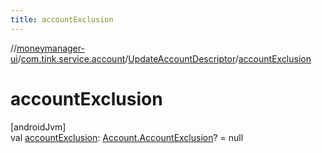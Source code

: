 ```yaml
---
title: accountExclusion
---
```

//[moneymanager-ui](../../../index.html)/[com.tink.service.account](../index.html)/[UpdateAccountDescriptor](index.html)/[accountExclusion](account-exclusion.html)



# accountExclusion



[androidJvm]\
val [accountExclusion](account-exclusion.html): [Account.AccountExclusion](../../com.tink.model.account/-account/-account-exclusion/index.html)? = null




